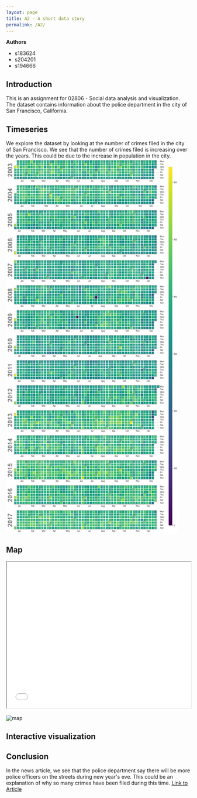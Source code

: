 ```yaml
---
layout: page
title: A2 - A short data story
permalink: /A2/
---
```

**Authors**
* s183624
* s204201
* s194666

## Introduction
This is an assignment for 02806 - Social data analysis and visualization. The dataset contains information about the police department in the city of San Francisco, California.

## Timeseries
We explore the dataset by looking at the number of crimes filed in the city of San Francisco. We see that the number of crimes filed is increasing over the years. This could be due to the increase in population in the city.
![Calendar plot](calplot.png)

## Map
<iframe src="file:///C:/Users/Mathilde/Documents/DTU/F24/SocialData/Exercises/map.html" width="100%" height="400px"></iframe>

![map](map.png)

## Interactive visualization

## Conclusion
In the news article, we see that the police department say there will be more police officers on the streets during new year's eve. This could be an explanation of why so many crimes have been filed during this time.
[Link to Article](https://www.sandiegouniontribune.com/sdut-san-francisco-police-out-in-force-for-new-years-2010dec31-story.html)

